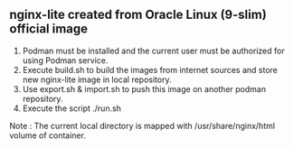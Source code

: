 ## nginx-lite created from Oracle Linux (9-slim) official image ##

1. Podman must be installed and the current user must be authorized for using Podman service.
2. Execute build.sh to build the images from internet sources and store new nginx-lite image in local repository.
3. Use export.sh & import.sh to push this image on another podman repository.
4. Execute the script ./run.sh

Note : The current local directory is mapped with /usr/share/nginx/html volume of container.
